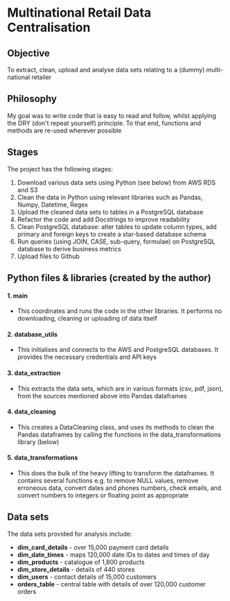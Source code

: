 ﻿# Multinational Retail Data Centralisation

## Objective
To extract, clean, upload and analyse data sets relating to a (dummy) multi-national retailer

## Philosophy
My goal was to write code that is easy to read and follow, whilst applying the DRY (don't repeat yourself) principle. To that end, functions and methods are re-used wherever possible

## Stages
The project has the following stages:
1. Download various data sets using Python (see below) from AWS RDS and S3
2. Clean the data in Python using relevant libraries such as Pandas, Numpy, Datetime, Regex
3. Upload the cleaned data sets to tables in a PostgreSQL database
4. Refactor the code and add Docstrings to improve readability
5. Clean PostgreSQL database: alter tables to update column types, add primary and foreign keys to create a star-based database schema
6. Run queries (using JOIN, CASE, sub-query, formulae) on PostgreSQL database to derive business metrics
7. Upload files to Github

## Python files & libraries (created by the author)

#### 1. main
- This coordinates and runs the code in the other libraries. It performs no downloading, cleaning or uploading of data itself

#### 2. database_utils
- This initialises and connects to the AWS and PostgreSQL databases. It provides the necessary credentials and API keys

#### 3. data_extraction
- This extracts the data sets, which are in various formats (csv, pdf, json), from the sources mentioned above into Pandas dataframes

#### 4. data_cleaning
- This creates a DataCleaning class, and uses its methods to clean the Pandas dataframes by calling the functions in the data_transformations library (below)

#### 5. data_transformations
- This does the bulk of the heavy lifting to transform the dataframes. It contains several functions e.g. to remove NULL values, remove erroneous data, convert dates and phones numbers, check emails, and convert numbers to integers or floating point as appropriate

## Data sets

The data sets provided for analysis include:
- **dim_card_details** - over 15,000 payment card details
- **dim_date_times** - maps 120,000 date IDs to dates and times of day
- **dim_products** - catalogue of 1,800 products
- **dim_store_details** - details of 440 stores
- **dim_users** - contact details of 15,000 customers
- **orders_table** - central table with details of over 120,000 customer orders
